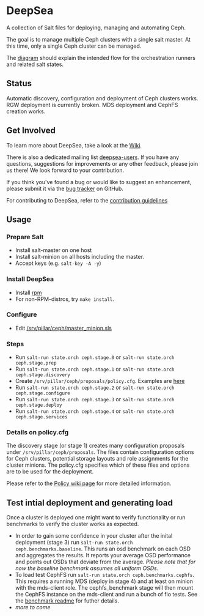 # DeepSea
A collection of Salt files for deploying, managing and automating Ceph.

The goal is to manage multiple Ceph clusters with a single salt master.  At this time, only a single Ceph cluster can be managed.

The [diagram](deepsea.png) should explain the intended flow for the orchestration runners and related salt states.

## Status
Automatic discovery, configuration and deployment of Ceph clusters works. RGW
deployment is currently broken. MDS deployment and CephFS creation works.

## Get Involved
To learn more about DeepSea, take a look at the [Wiki](https://github.com/SUSE/DeepSea/wiki).

There is also a dedicated mailing list [deepsea-users](http://lists.suse.com/mailman/listinfo/deepsea-users).
If you have any questions, suggestions for improvements or any other
feedback, please join us there! We look forward to your contribution.

If you think you've found a bug or would like to suggest an enhancement, please submit it via the [bug tracker](https://github.com/SUSE/DeepSea/issues/new) on GitHub.

For contributing to DeepSea, refer to the [contribution guidelines](https://github.com/suse/deepsea/blob/master/contributing.md)

## Usage
### Prepare Salt
- Install salt-master on one host
- Install salt-minion on all hosts including the master.
- Accept keys (e.g. `salt-key -A -y`)

### Install DeepSea
- Install [rpm](https://build.opensuse.org/package/show/home:swiftgist/deepsea)
- For non-RPM-distros, try `make install`.

### Configure
- Edit [/srv/pillar/ceph/master_minion.sls](srv/pillar/ceph/master_minion.sls)

### Steps
- Run `salt-run state.orch ceph.stage.0` or `salt-run state.orch ceph.stage.prep`
- Run `salt-run state.orch ceph.stage.1` or `salt-run state.orch ceph.stage.discovery`
- Create `/srv/pillar/ceph/proposals/policy.cfg`.  Examples are [here](doc/examples)
- Run `salt-run state.orch ceph.stage.2` or `salt-run state.orch ceph.stage.configure`
- Run `salt-run state.orch ceph.stage.3` or `salt-run state.orch ceph.stage.deploy`
- Run `salt-run state.orch ceph.stage.4` or `salt-run state.orch ceph.stage.services`

### Details on policy.cfg
The discovery stage (or stage 1) creates many configuration proposals under
`/srv/pillar/ceph/proposals`. The files contain configuration options for Ceph
clusters, potential storage layouts and role assignments for the cluster
minions. The policy.cfg specifies which of these files and options are to be
used for the deployment.

Please refer to the [Policy wiki page](https://github.com/SUSE/DeepSea/wiki/policy)
for more detailed information.

## Test intial deployment and generating load
Once a cluster is deployed one might want to verify functionality or run
benchmarks to verify the cluster works as expected.
- In order to gain some confidence in your cluster after the inital deployment
  (stage 3) run `salt-run state.orch ceph.benchmarks.baseline`. This runs an osd
  benchmark on each OSD and aggregates the results. It reports your average OSD
  performance and points out OSDs that deviate from the average. *Please note
  that for now the baseline benchmark assumes all uniform OSDs.*
- To load test CephFS run `salt-run state.orch ceph.benchmarks.cephfs`.
  This requires a running MDS (deploy in stage 4) and at least on minion with
  the mds-client role. The cephfs_benchmark stage will then mount the CephFS
  instance on the mds-client and run a bunch of fio tests. See the [benchmark
  readme](srv/pillar/ceph/benchmark/README.md) for futher details.
- *more to come*
